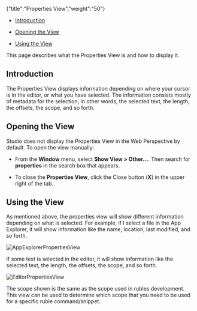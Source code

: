 {"title":"Properties View","weight":"50"}

* [Introduction](#introduction)

* [Opening the View](#opening-the-view)

* [Using the View](#using-the-view)

This page describes what the Properties View is and how to display it.

## Introduction

The Properties View displays information depending on where your cursor is in the editor, or what you have selected. The information consists mostly of metadata for the selection; in other words, the selected text, the length, the offsets, the scope, and so forth.

## Opening the View

Studio does not display the Properties View in the Web Perspective by default. To open the view manually:

* From the **Window** menu, select **Show View > Other...**. Then search for **properties** in the search box that appears.

* To close the **Properties View**, click the Close button (**X**) in the upper right of the tab.

## Using the View

As mentioned above, the properties view will show different information depending on what is selected. For example, if I select a file in the App Explorer, it will show information like the name, location, last modified, and so forth.

![AppExplorerPropertiesView](/Images/appc/download/attachments/30083306/AppExplorerPropertiesView.png)

If some text is selected in the editor, it will show information like the selected text, the length, the offsets, the scope, and so forth.

![EditorPropertiesView](/Images/appc/download/attachments/30083306/EditorPropertiesView.png)

The scope shown is the same as the scope used in rubles development. This view can be used to determine which scope that you need to be used for a specific ruble command/snippet.
